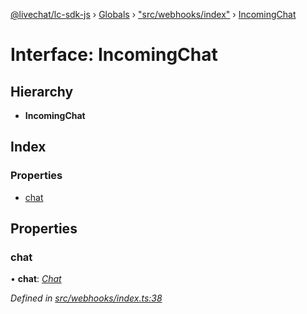 [@livechat/lc-sdk-js](../README.md) › [Globals](../globals.md) › ["src/webhooks/index"](../modules/_src_webhooks_index_.md) › [IncomingChat](_src_webhooks_index_.incomingchat.md)

# Interface: IncomingChat

## Hierarchy

* **IncomingChat**

## Index

### Properties

* [chat](_src_webhooks_index_.incomingchat.md#chat)

## Properties

###  chat

• **chat**: *[Chat](_src_objects_index_.chat.md)*

*Defined in [src/webhooks/index.ts:38](https://github.com/livechat/lc-sdk-js/blob/3cb601c/src/webhooks/index.ts#L38)*
